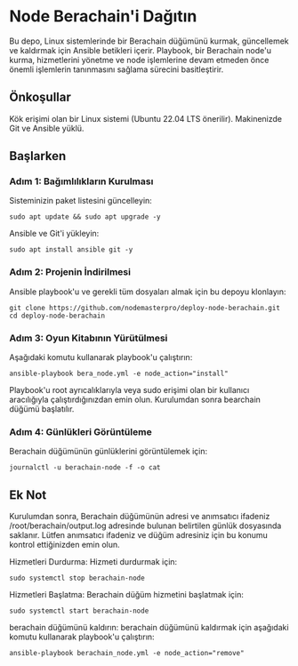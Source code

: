 # Node Berachain'i Dağıtın
Bu depo, Linux sistemlerinde bir Berachain düğümünü kurmak, güncellemek ve kaldırmak için Ansible betikleri içerir. Playbook, bir Berachain node'u kurma, hizmetlerini yönetme ve node işlemlerine devam etmeden önce önemli işlemlerin tanınmasını sağlama sürecini basitleştirir.

## Önkoşullar
Kök erişimi olan bir Linux sistemi (Ubuntu 22.04 LTS önerilir).
Makinenizde Git ve Ansible yüklü.

## Başlarken
### Adım 1: Bağımlılıkların Kurulması
Sisteminizin paket listesini güncelleyin:

```
sudo apt update && sudo apt upgrade -y
```
Ansible ve Git'i yükleyin:
```
sudo apt install ansible git -y
```

### Adım 2: Projenin İndirilmesi
Ansible playbook'u ve gerekli tüm dosyaları almak için bu depoyu klonlayın:
```
git clone https://github.com/nodemasterpro/deploy-node-berachain.git
cd deploy-node-berachain
```

### Adım 3: Oyun Kitabının Yürütülmesi
Aşağıdaki komutu kullanarak playbook'u çalıştırın:
```
ansible-playbook bera_node.yml -e node_action="install"
```
Playbook'u root ayrıcalıklarıyla veya sudo erişimi olan bir kullanıcı aracılığıyla çalıştırdığınızdan emin olun. Kurulumdan sonra bearchain düğümü başlatılır.


### Adım 4: Günlükleri Görüntüleme
Berachain düğümünün günlüklerini görüntülemek için:
```
journalctl -u berachain-node -f -o cat
```

## Ek Not

Kurulumdan sonra, Berachain düğümünün adresi ve anımsatıcı ifadeniz /root/berachain/output.log adresinde bulunan belirtilen günlük dosyasında saklanır. Lütfen anımsatıcı ifadeniz ve düğüm adresiniz için bu konumu kontrol ettiğinizden emin olun.

Hizmetleri Durdurma:
Hizmeti durdurmak için:
```
sudo systemctl stop berachain-node
```

Hizmetleri Başlatma:
Berachain düğüm hizmetini başlatmak için:
```
sudo systemctl start berachain-node
```

berachain düğümünü kaldırın: 
berachain düğümünü kaldırmak için aşağıdaki komutu kullanarak playbook'u çalıştırın:
```
ansible-playbook berachain_node.yml -e node_action="remove"
```

